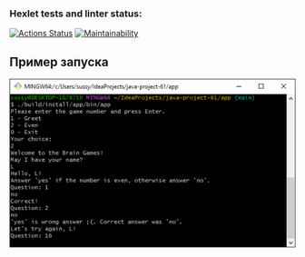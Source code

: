 ### Hexlet tests and linter status:
[![Actions Status](https://github.com/d-esuvult/java-project-61/actions/workflows/hexlet-check.yml/badge.svg)](https://github.com/d-esuvult/java-project-61/actions)
[![Maintainability](https://api.codeclimate.com/v1/badges/ef067d0ca3a46c136205/maintainability)](https://codeclimate.com/github/d-esuvult/java-project-61/maintainability)

## Пример запуска
![img_4.png](img_4.png)